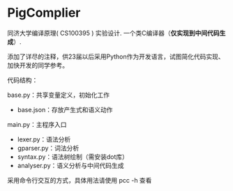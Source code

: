 # PigComplier
同济大学编译原理( CS100395 ) 实验设计. 一个类C编译器（**仅实现到中间代码生成**）.

添加了详尽的注释，供23届以后采用Python作为开发语言，试图简化代码实现、加快开发的同学参考。

代码结构：

base.py：共享变量定义，初始化工作

- base.json：存放产生式和语义动作

main.py：主程序入口

- lexer.py：语法分析
- gparser.py：词法分析
- syntax.py：语法树绘制（需安装dot库）
- analyser.py：语义分析与中间代码生成

采用命令行交互的方式，具体用法请使用 pcc -h 查看
